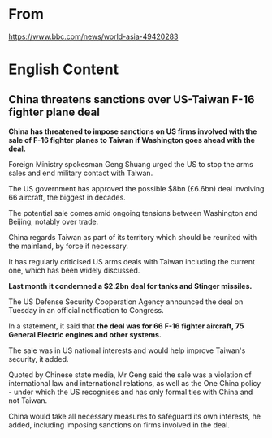 # From

https://www.bbc.com/news/world-asia-49420283

# English Content

## China threatens sanctions over US-Taiwan F-16 fighter plane deal

<b>China has threatened to impose sanctions on US firms involved with the sale of F-16 fighter planes to Taiwan if Washington goes ahead with the deal.</b>

Foreign Ministry spokesman Geng Shuang urged the US to stop the arms sales and end military contact with Taiwan.

The US government has approved the possible $8bn (£6.6bn) deal involving 66 aircraft, the biggest in decades.

The potential sale comes amid ongoing tensions between Washington and Beijing, notably over trade.

China regards Taiwan as part of its territory which should be reunited with the mainland, by force if necessary.

It has regularly criticised US arms deals with Taiwan including the current one, which has been widely discussed.

<b>Last month it condemned a $2.2bn deal for tanks and Stinger missiles.</b>

The US Defense Security Cooperation Agency announced the deal on Tuesday in an official notification to Congress.

In a statement, it said that <b>the deal was for 66 F-16 fighter aircraft, 75 General Electric engines and other systems.</b>

The sale was in US national interests and would help improve Taiwan's security, it added.

Quoted by Chinese state media, Mr Geng said the sale was a violation of international law and international relations, as well as the One China policy - under which the US recognises and has only formal ties with China and not Taiwan.

China would take all necessary measures to safeguard its own interests, he added, including imposing sanctions on firms involved in the deal.